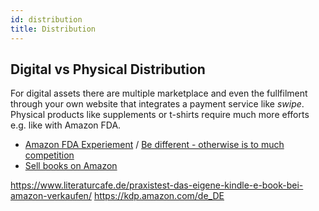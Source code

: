 ```yaml
---
id: distribution
title: Distribution
---
```


## Digital vs Physical Distribution

For digital assets there are multiple marketplace and even the fullfilment through your own website that integrates a payment service like *swipe*. Physical products like supplements or t-shirts require much more efforts e.g. like with Amazon FDA.

* [Amazon FDA Experiement](https://fbaexperiment.com/) / [Be different - otherwise is to much competition](https://theascent.pub/after-6-months-of-selling-books-on-amazon-this-is-how-much-i-made-d3c0b078f104)
* [Sell books on Amazon](https://www.junglescout.com/blog/how-to-sell-books-on-amazon/)

https://www.literaturcafe.de/praxistest-das-eigene-kindle-e-book-bei-amazon-verkaufen/
https://kdp.amazon.com/de_DE